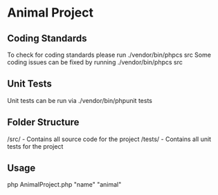 # Animal Project

## Coding Standards
To check for coding standards please run 
./vendor/bin/phpcs src
Some coding issues can be fixed by running
./vendor/bin/phpcs src

## Unit Tests
Unit tests can be run via
./vendor/bin/phpunit tests

## Folder Structure
/src/ - Contains all source code for the project
/tests/ - Contains all unit tests for the project

## Usage
php AnimalProject.php "name" "animal"

